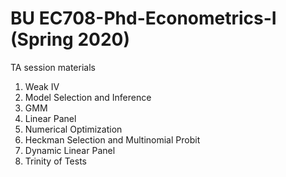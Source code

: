 # BU EC708-Phd-Econometrics-I (Spring 2020)
TA session materials

1. Weak IV
2. Model Selection and Inference
3. GMM
4. Linear Panel
5. Numerical Optimization
6. Heckman Selection and Multinomial Probit
7. Dynamic Linear Panel
8. Trinity of Tests
